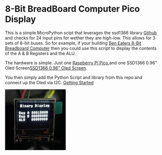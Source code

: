 # 8-Bit BreadBoard Computer Pico Display
 
This is a simple MicroPython scipt that leverages the ssd1366 library [Github](https://github.com/stlehmann/micropython-ssd1306) and checks for 24 input pins for wether they are high-low.  This allows for 3 sets of 8-bit buses.  So for example, if your building [Ben Eaters 8-Bit Breadboard Computer](https://eater.net/8bit) then you could use this script to display the contents of the A & B Registers and the ALU.

The hardware is simple.  Just one [Raspberry Pi Pico](https://www.raspberrypi.org/products/raspberry-pi-pico/),and one SSD1366 0.96" Oled Screen[SSD1366 0.96" Oled Screen](https://www.aliexpress.com/item/32896971385.html?spm=a2g0o.productlist.0.0.11c014f2CbemBp&algo_pvid=a69887ef-3c42-4623-a629-12002ee8da4b&algo_expid=a69887ef-3c42-4623-a629-12002ee8da4b-2&btsid=2100bb4716156062543096043e20a0&ws_ab_test=searchweb0_0,searchweb201602_,searchweb201603_).

You then simply add the Python Script and library from this repo and connect up the Oled via I2C.   [Getting Started](https://www.tomshardware.com/uk/how-to/oled-display-raspberry-pi-pico)


<img src="https://github.com/djh82uk/8-Bit-BreadBoard-Computer-Pico-Display/blob/main/Oled-Display.jpg" width="200" height="200" />
